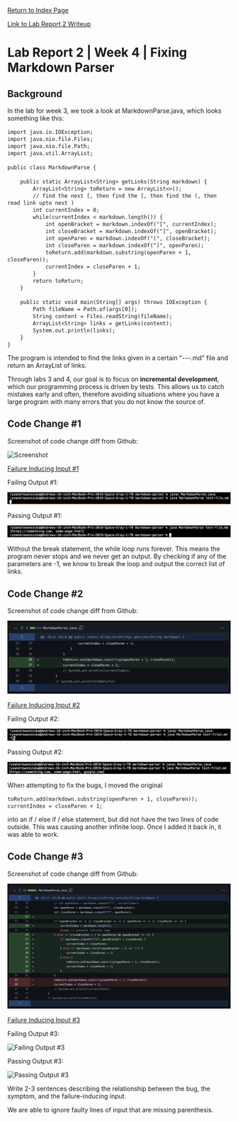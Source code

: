 
[Return to Index Page](https://andrewonozuka.github.io/cse15l-lab-reports/index)

[Link to Lab Report 2 Writeup](https://docs.google.com/document/d/14SJ2qRuxBCfOXxI1-dPo3KTOvd4bmM0K25GyVtfXLrU/edit)

# Lab Report 2 | Week 4 | Fixing Markdown Parser

## Background

In the lab for week 3, we took a look at MarkdownParse.java, which looks something like this:

```
import java.io.IOException;
import java.nio.file.Files;
import java.nio.file.Path;
import java.util.ArrayList;

public class MarkdownParse {

    public static ArrayList<String> getLinks(String markdown) {
        ArrayList<String> toReturn = new ArrayList<>();
        // find the next [, then find the ], then find the (, then read link upto next )
        int currentIndex = 0;
        while(currentIndex < markdown.length()) {
            int openBracket = markdown.indexOf("[", currentIndex);
            int closeBracket = markdown.indexOf("]", openBracket);
            int openParen = markdown.indexOf("(", closeBracket);
            int closeParen = markdown.indexOf(")", openParen);
            toReturn.add(markdown.substring(openParen + 1, closeParen));
            currentIndex = closeParen + 1;
        }
        return toReturn;
    }

    public static void main(String[] args) throws IOException {
        Path fileName = Path.of(args[0]);
        String content = Files.readString(fileName);
        ArrayList<String> links = getLinks(content);
	    System.out.println(links);
    }
}
```

The program is intended to find the links given in a certain "---.md" file and return an ArrayList of links.

Through labs 3 and 4, our goal is to focus on **incremental development**, which our programming process is driven by tests. This allows us to catch mistakes early and often, therefore avoiding situations where you have a large program with many errors that you do not know the source of.

## Code Change #1

Screenshot of code change diff from Github:

![Screenshot](https://github.com/andrewonozuka/markdown-parser/blob/main/Screen%20Shot%202022-04-24%20at%2005.22.21.png?raw=true)

[Failure Inducing Input #1](https://github.com/andrewonozuka/markdown-parser/edit/main/test-file.md)

Failing Output #1:

![Failing Output #1](https://github.com/andrewonozuka/cse15l-lab-reports/blob/main/Screen%20Shot%202022-04-24%20at%2005.44.48.png?raw=true)

Passing Output #1:

![Passing Output #1](https://github.com/andrewonozuka/cse15l-lab-reports/blob/main/Screen%20Shot%202022-04-24%20at%2005.45.34.png?raw=true)

Without the break statement, the while loop runs forever. This means the program never stops and we never get an output. By checking if any of the parameters are -1, we know to break the loop and output the correct list of links.

## Code Change #2

Screenshot of code change diff from Github:

![Screenshot](https://github.com/andrewonozuka/cse15l-lab-reports/blob/main/Screen%20Shot%202022-04-24%20at%2005.59.36.png?raw=true)

[Failure Inducing Input #2](https://github.com/andrewonozuka/markdown-parser/edit/main/test-file2.md)

Failing Output #2:

![Failing Output #2](https://github.com/andrewonozuka/cse15l-lab-reports/blob/main/Screen%20Shot%202022-04-24%20at%2006.02.39.png?raw=true)

Passing Output #2:

![Passing Output #2](https://github.com/andrewonozuka/cse15l-lab-reports/blob/main/Screen%20Shot%202022-04-24%20at%2006.02.27.png?raw=true)

When attempting to fix the bugs, I moved the original

```
toReturn.add(markdown.substring(openParen + 1, closeParen));
currentIndex = closeParen + 1;
```

into an if / else if / else statement, but did not have the two lines of code outside. This was causing another infinite loop. Once I added it back in, it was able to work.

## Code Change #3

Screenshot of code change diff from Github:

![Screenshot](https://github.com/andrewonozuka/cse15l-lab-reports/blob/main/Screen%20Shot%202022-04-24%20at%2005.51.49.png?raw=true)

[Failure Inducing Input #3](https://github.com/andrewonozuka/markdown-parser/edit/main/test-file3.md)

Failing Output #3:

![Failing Output #3]()

Passing Output #3:

![Passing Output #3]()

Write 2-3 sentences describing the relationship between the bug, the symptom, and the failure-inducing input.

We are able to ignore faulty lines of input that are missing parenthesis. 
